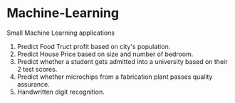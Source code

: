 # Machine-Learning

Small Machine Learning applications 

1. Predict Food Truct profit based on city's population.
2. Predict House Price based on size and number of bedroom.
3. Predict whether a student gets admitted into a university based on their 2 test scores.
4. Predict whether microchips from a fabrication plant passes quality assurance.
5. Handwritten digit recognition.

